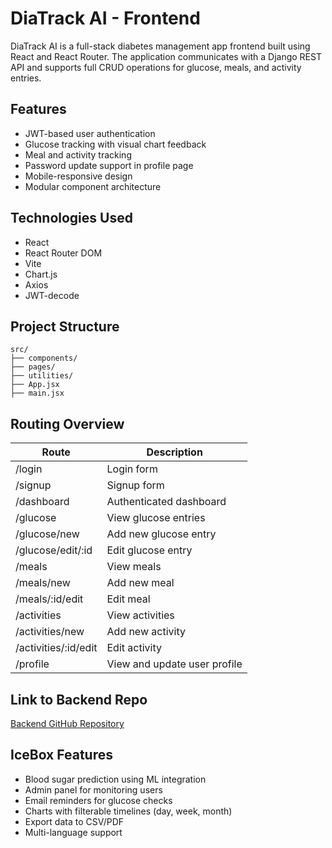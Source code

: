 
# DiaTrack AI - Frontend

DiaTrack AI is a full-stack diabetes management app frontend built using React and React Router. The application communicates with a Django REST API and supports full CRUD operations for glucose, meals, and activity entries.

## Features

- JWT-based user authentication
- Glucose tracking with visual chart feedback
- Meal and activity tracking
- Password update support in profile page
- Mobile-responsive design
- Modular component architecture

## Technologies Used

- React
- React Router DOM
- Vite
- Chart.js
- Axios
- JWT-decode

## Project Structure

```
src/
├── components/
├── pages/
├── utilities/
├── App.jsx
├── main.jsx
```

## Routing Overview

| Route              | Description                     |
|--------------------|----------------------------------|
| /login             | Login form                       |
| /signup            | Signup form                      |
| /dashboard         | Authenticated dashboard          |
| /glucose           | View glucose entries             |
| /glucose/new       | Add new glucose entry            |
| /glucose/edit/:id  | Edit glucose entry               |
| /meals             | View meals                       |
| /meals/new         | Add new meal                     |
| /meals/:id/edit    | Edit meal                        |
| /activities        | View activities                  |
| /activities/new    | Add new activity                 |
| /activities/:id/edit| Edit activity                   |
| /profile           | View and update user profile     |

## Link to Backend Repo

[Backend GitHub Repository](<your-backend-repo-link>)

## IceBox Features

- Blood sugar prediction using ML integration
- Admin panel for monitoring users
- Email reminders for glucose checks
- Charts with filterable timelines (day, week, month)
- Export data to CSV/PDF
- Multi-language support
